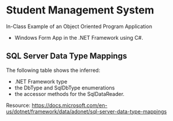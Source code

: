 # Student Management System
In-Class Example of an Object Oriented Program Application 
- Windows Form App in the .NET Framework using C#.

## SQL Server Data Type Mappings 
The following table shows the inferred:
- .NET Framework type
- the DbType and SqlDbType enumerations
- the accessor methods for the SqlDataReader.

Resource: https://docs.microsoft.com/en-us/dotnet/framework/data/adonet/sql-server-data-type-mappings

